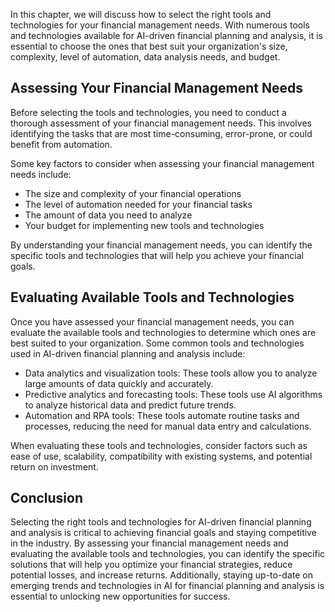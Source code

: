 
In this chapter, we will discuss how to select the right tools and technologies for your financial management needs. With numerous tools and technologies available for AI-driven financial planning and analysis, it is essential to choose the ones that best suit your organization's size, complexity, level of automation, data analysis needs, and budget.

Assessing Your Financial Management Needs
-----------------------------------------

Before selecting the tools and technologies, you need to conduct a thorough assessment of your financial management needs. This involves identifying the tasks that are most time-consuming, error-prone, or could benefit from automation.

Some key factors to consider when assessing your financial management needs include:

* The size and complexity of your financial operations
* The level of automation needed for your financial tasks
* The amount of data you need to analyze
* Your budget for implementing new tools and technologies

By understanding your financial management needs, you can identify the specific tools and technologies that will help you achieve your financial goals.

Evaluating Available Tools and Technologies
-------------------------------------------

Once you have assessed your financial management needs, you can evaluate the available tools and technologies to determine which ones are best suited to your organization. Some common tools and technologies used in AI-driven financial planning and analysis include:

* Data analytics and visualization tools: These tools allow you to analyze large amounts of data quickly and accurately.
* Predictive analytics and forecasting tools: These tools use AI algorithms to analyze historical data and predict future trends.
* Automation and RPA tools: These tools automate routine tasks and processes, reducing the need for manual data entry and calculations.

When evaluating these tools and technologies, consider factors such as ease of use, scalability, compatibility with existing systems, and potential return on investment.

Conclusion
----------

Selecting the right tools and technologies for AI-driven financial planning and analysis is critical to achieving financial goals and staying competitive in the industry. By assessing your financial management needs and evaluating the available tools and technologies, you can identify the specific solutions that will help you optimize your financial strategies, reduce potential losses, and increase returns. Additionally, staying up-to-date on emerging trends and technologies in AI for financial planning and analysis is essential to unlocking new opportunities for success.
